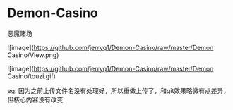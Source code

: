 # Demon-Casino
恶魔赌场


 ![image](https://github.com/jerryq1/Demon-Casino/raw/master/Demon Casino/View.png)
 
 
 
 
  ![image](https://github.com/jerryq1/Demon-Casino/raw/master/Demon Casino/touzi.gif)
  
  eg:
  因为之前上传文件名没有处理好，所以重做上传了，和git效果略微有点差异，但核心内容没有改变
